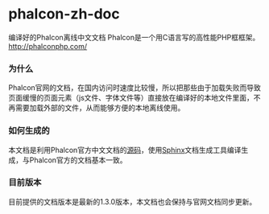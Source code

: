 # phalcon-zh-doc
编译好的Phalcon离线中文文档
Phalcon是一个用C语言写的高性能PHP框框架。http://phalconphp.com/


### 为什么
Phalcon官网的文档，在国内访问时速度比较慢，所以把那些由于加载失败而导致页面缓慢的页面元素（js文件、字体文件等）直接放在编译好的本地文件里面，不再需要加载外部的文件，从而能够方便的本地离线使用。

### 如何生成的
本文档是利用Phalcon官方中文文档的[源码](https://github.com/phalcon/docs)，使用[Sphinx](http://sphinx-doc.org/)文档生成工具编译生成，与Phalcon官方的文档基本一致。

### 目前版本
目前提供的文档版本是最新的1.3.0版本，本文档也会保持与官网文档同步更新。
